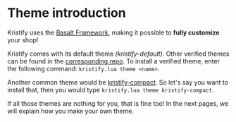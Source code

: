 # Theme introduction

Kristify uses the [Basalt Framework](https://basalt.madefor.cc), making it possible to **fully customize** your shop!

Kristify comes with its default theme *(kristify-default)*. Other verified themes can be found in the [corresponding repo](https://github.com/Kristify/Themes).
To install a verified theme, enter the following command: `kristify.lua theme <name>`.

Another common theme would be [kristify-compact](https://github.com/Kristify/Themes/tree/main/kristify-compact).
So let's say you want to install that, then you would type `kristify.lua theme kristify-compact`.

If all those themes are nothing for you, that is fine too! In the next pages, we will explain how you make your own theme.